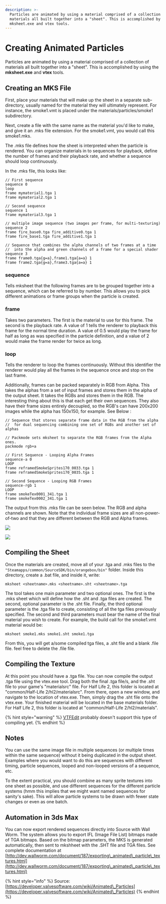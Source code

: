 ```yaml
---
description: >-
  Particles are animated by using a material comprised of a collection of
  materials all built together into a "sheet". This is accomplished by using the
  mksheet.exe and vtex tools.
---
```


# Creating Animated Particles

Particles are animated by using a material comprised of a collection of materials all built together into a "sheet". This is accomplished by using the **mksheet.exe** and **vtex** tools.

## Creating an MKS File

First, place your materials that will make up the sheet in a separate sub-directory, usually named for the material they will ultimately represent. For instance, the smoke1.vmt is placed under the materials/particles/smoke1 subdirectory.

Next, create a file with the same name as the material you'd like to make, and give it an .mks file extension. For the smoke1.vmt, you would call this smoke1.mks.

The .mks file defines how the sheet is interpreted when the particle is rendered. You can organize materials in to sequences for playback, define the number of frames and their playback rate, and whether a sequence should loop continuously.

In the .mks file, this looks like:

```
// First sequence
sequence 0
loop
frame mymaterial1.tga 1
frame mymaterial2.tga 1

// Second sequence
sequence 1
frame mymaterial3.tga 1

// multiple image sequence (two images per frame, for multi-texturing)
sequence 2
frame fire_base0.tga fire_additive0.tga 1
frame fire_base1.tga fire_additive1.tga 1

// Sequence that combines the alpha channels of two frames at a time
//  into the alpha and green channels of a frame for a special shader
sequence 3
frame frame0.tga{g=a},frame1.tga{a=a} 1
frame frame2.tga{g=a},frame3.tga{a=a} 1
```

### sequence

Tells mksheet that the following frames are to be grouped together into a sequence, which can be referred to by number. This allows you to pick different animations or frame groups when the particle is created.

### frame

Takes two parameters. The first is the material to use for this frame. The second is the playback rate. A value of 1 tells the renderer to playback this frame for the normal time duration. A value of 0.5 would play the frame for half as long as was specified in the particle definition, and a value of 2 would make the frame render for twice as long.

### loop

Tells the renderer to loop the frames continuously. Without this identifier the renderer would play all the frames in the sequence once and stop on the last frame.

Additionally, frames can be packed separately in RGB from Alpha. This takes the alphas from a set of input frames and stores them in the alpha of the output sheet. It takes the RGBs and stores them in the RGB. The interesting thing about this is that each get their own sequences. They also have their frame sizes entirely decoupled, so the RGB's can have 200x200 images while the alpha has 150x150, for example. See Below :

```
// Sequence that stores separate frame data in the RGB from the alpha
//  for dual sequencing combining one set of RGBs and another set of alphas

// Packmode sets mksheet to separate the RGB frames from the Alpha ones.
packmode rgb+a

// First Sequence - Looping Alpha Frames
sequence-a 0
LOOP
frame reframedSmokeSprites170_0033.tga 1
frame reframedSmokeSprites170_0035.tga 1

// Second Sequence - Looping RGB Frames
sequence-rgb 1
LOOP
frame smokeTex0001_341.tga 1
frame smokeTex0002_341.tga 1
```

The output from this .mks file can be seen below. The RGB and alpha channels are shown. Note that the individual frame sizes are all non-power-of-two and that they are different between the RGB and Alpha frames.

![](../../../.gitbook/assets/vista\_smoke\_rgb.jpg)

![](../../../.gitbook/assets/vista\_smoke\_alpha.jpg)

## Compiling the Sheet

Once the materials are created, move all of your .tga and .mks files to the `"Steamapps/common/SourceSDK/bin/orangebox/bin"` folder. Inside this directory, create a .bat file, and inside it, write:

```
mksheet <sheetname>.mks <sheetname>.sht <sheetname>.tga
```

The tool takes one main parameter and two optional ones. The first is the .mks sheet which will define how the .sht and .tga files are created. The second, optional parameter is the .sht file. Finally, the third optional parameter is the .tga file to create, consisting of all the tga files previously specified. The second and third parameters must bear the name of the final material you wish to create. For example, the build call for the smoke1.vmt material would be:

```
mksheet smoke1.mks smoke1.sht smoke1.tga
```

From this, you will get a/some compiled tga files, a .sht file and a blank .file file. feel free to delete the .file file.

## Compiling the Texture

At this point you should have a .tga file. You can now compile the output .tga file using the vtex.exe tool. Drag both the final .tga file/s, and the .sht file to your game's "materialsrc" file. For Half Life 2, this folder is located at "common/Half-Life 2/hl2/materialsrc". From there, open a new window, and navigate to the location of vtex.exe. Then, simply drag the .sht file onto the vtex.exe. Your finished material will be located in the base materials folder. For Half Life 2, this folder is located at "common/Half-Life 2/hl2/materials".

{% hint style="warning" %}
[VTFEdit](../../../how-to-start-modding/modding-introduction/modding-tools/#vtf-and-vmt) probably doesn't support this type of compiling yet.
{% endhint %}

## Notes

You can use the same image file in multiple sequences (or multiple times within the same sequence) without it being duplicated in the output sheet. Examples where you would want to do this are sequences with different timing, particle sequences, looped and non-looped versions of a sequence, etc.

To the extent practical, you should combine as many sprite textures into one sheet as possible, and use different sequences for the different particle systems (hmm this implies that we might want named sequences for sanity's sake). This will allow particle systems to be drawn with fewer state changes or even as one batch.

## Automation in 3ds Max

You can now export rendered sequences directly into Source with Wall Worm. The system allows you to export IFL (Image File List) bitmaps made of TGA bitmaps. Based on the bitmap parameters, the MKS is generated automatically, then sent to mkshheet with the .SHT file and TGA files. See complete documentation at [http://dev.wallworm.com/document/187/exporting\_animated\_particle\_textures.html](http://dev.wallworm.com/document/187/exporting\_animated\_particle\_textures.html)

{% hint style="info" %}
Source: [https://developer.valvesoftware.com/wiki/Animated\_Particles](https://developer.valvesoftware.com/wiki/Animated\_Particles)
{% endhint %}
